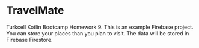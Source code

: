 # TravelMate
Turkcell Kotlin Bootcamp Homework 9. This is an example Firebase project. You can store your places than you plan to visit. The data will be stored in Firebase Firestore.
